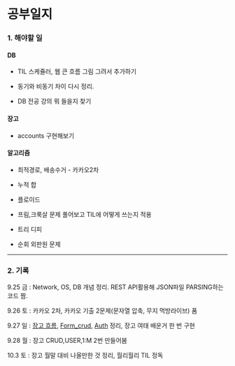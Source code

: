 # 공부일지

### 1. 해야할 일

#### DB

- TIL 스케쥴러, 웹 큰 흐름 그림 그려서 추가하기

- 동기와 비동기 차이 다시 정리.
- DB 전공 강의 뭐 들을지 찾기

#### 장고

- accounts 구현해보기

#### 알고리즘

- 최적경로, 배송수거 - 카카오2차

- 누적 합
- 플로이드
- 프림,크룩살 문제 풀어보고 TIL에 어떻게 쓰는지 적용
- 트리 디피
- 순회 외판원 문제



---

### 2. 기록

9.25 금 : Network, OS, DB 개념 정리. REST API활용해 JSON파일 PARSING하는 코드 짬.

9.26 토 : 카카오 2차, 카카오 기출 2문제(문자열 압축, 무지 먹방라이브) 품

9.27 일 : [장고 흐름](https://github.com/hyunwoojeong123/TIL/blob/master/django/DJANGO_BIG_FLOW.md), [Form_crud](https://github.com/hyunwoojeong123/TIL/blob/master/django/FORM_CRUD.md), [Auth](https://github.com/hyunwoojeong123/TIL/blob/master/django/Auth.md) 정리, 장고 여태 배운거 한 번 구현

9.28 월 : 장고 CRUD,USER,1:M 2번 만들어봄

10.3 토 : 장고 월말 대비 나올만한 것 정리, 월리월리 TIL 정독